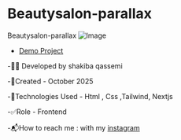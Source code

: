 # Beautysalon-parallax
Beautysalon-parallax
![Image]()
- [Demo Project](https://beautysalon-parallax.vercel.app/)

-👩‍💻 Developed by shakiba qassemi

-📆Created - October 2025

-🔧Technologies Used - Html , Css ,Tailwind, Nextjs 

-✅Role - Frontend

-📬How to reach me : with my [instagram](https://www.instagram.com/shakiba.qassemi.dev/)
